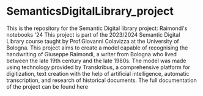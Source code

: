 # SemanticsDigitalLibrary_project
This is the repository for the Semantic Digital library project: Raimondi's notebooks '24
This project is part of the 2023/2024 Semantic Digital Library course taught by Prof.Giovanni Colavizza at the University of Bologna. This project aims to create a model capable of recognising the handwriting of Giuseppe Raimondi, a writer from Bologna who lived between the late 19th century and the late 1980s. The model was made using technology provided by Transkribus, a comprehensive platform for digitization, text creation with the help of artificial intelligence, automatic transcription, and research of historical documents. 
The full documentation of the project can be found here

